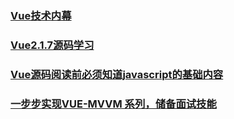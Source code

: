 ### [Vue技术内幕](http://hcysun.me/vue-design/)
### [Vue2.1.7源码学习](http://hcysun.me/2017/03/03/Vue%E6%BA%90%E7%A0%81%E5%AD%A6%E4%B9%A0/#%E5%9B%9B%E3%80%81%E4%B8%80%E4%B8%AA%E8%B4%AF%E7%A9%BF%E5%A7%8B%E7%BB%88%E7%9A%84%E4%BE%8B%E5%AD%90)
### [Vue源码阅读前必须知道javascript的基础内容](https://juejin.im/post/5b4ad441f265da0f7d4eeb7a#comment)
### [一步步实现VUE-MVVM 系列，储备面试技能](https://juejin.im/post/5b4efdd86fb9a04fe0180af2)
